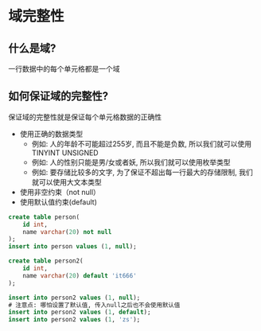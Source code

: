 # 域完整性

## 什么是域?

  一行数据中的每个单元格都是一个域

## 如何保证域的完整性?

保证域的完整性就是保证每个单元格数据的正确性

- 使用正确的数据类型
    + 例如: 人的年龄不可能超过255岁, 而且不能是负数, 所以我们就可以使用 TINYINT UNSIGNED
    + 例如: 人的性别只能是男/女或者妖, 所以我们就可以使用枚举类型
    + 例如: 要存储比较多的文字, 为了保证不超出每一行最大的存储限制, 我们就可以使用大文本类型
- 使用非空约束（not null）
- 使用默认值约束(default)

```sql
create table person(
    id int,
    name varchar(20) not null
);
insert into person values (1, null);

create table person2(
    id int,
    name varchar(20) default 'it666'
);

insert into person2 values (1, null);
# 注意点: 哪怕设置了默认值, 传入null之后也不会使用默认值
insert into person2 values (1, default);
insert into person2 values (1, 'zs');
```